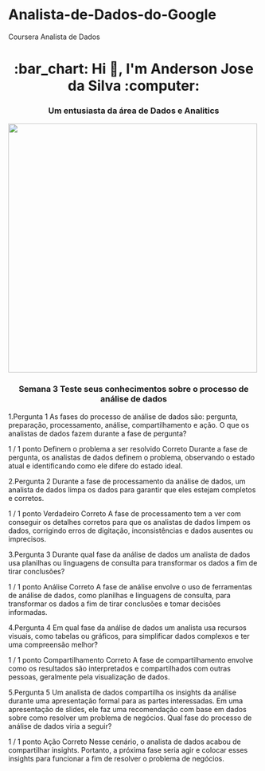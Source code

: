 # Analista-de-Dados-do-Google
Coursera Analista de Dados


<h1 align="center">:bar_chart: Hi 👋, I'm Anderson Jose da Silva :computer: </h1>
<h3 align="center">Um entusiasta da área de Dados e Analitics</h3>


<img src="https://w7.pngwing.com/pngs/147/569/png-transparent-data-analysis-data-science-systems-analysis-analytics-business-blue-text-people.png" width="500px" />




<h3 align="center">Semana 3 Teste seus conhecimentos sobre o processo de análise de dados</h3>
1.Pergunta 1
As fases do processo de análise de dados são: pergunta, preparação, processamento, análise, compartilhamento e ação. O que os analistas de dados fazem durante a fase de pergunta?

1 / 1 ponto
Definem o problema a ser resolvido
Correto
Durante a fase de pergunta, os analistas de dados definem o problema, observando o estado atual e identificando como ele difere do estado ideal.

2.Pergunta 2
Durante a fase de processamento da análise de dados, um analista de dados limpa os dados para garantir que eles estejam completos e corretos.

1 / 1 ponto
Verdadeiro
Correto
A fase de processamento tem a ver com conseguir os detalhes corretos para que os analistas de dados limpem os dados, corrigindo erros de digitação, inconsistências e dados ausentes ou imprecisos.

3.Pergunta 3
Durante qual fase da análise de dados um analista de dados usa planilhas ou linguagens de consulta para transformar os dados a fim de tirar conclusões?

1 / 1 ponto
Análise
Correto
A fase de análise envolve o uso de ferramentas de análise de dados, como planilhas e linguagens de consulta, para transformar os dados a fim de tirar conclusões e tomar decisões informadas.

4.Pergunta 4
Em qual fase da análise de dados um analista usa recursos visuais, como tabelas ou gráficos, para simplificar dados complexos e ter uma compreensão melhor?

1 / 1 ponto
Compartilhamento
Correto
A fase de compartilhamento envolve como os resultados são interpretados e compartilhados com outras pessoas, geralmente pela visualização de dados.

5.Pergunta 5
Um analista de dados compartilha os insights da análise durante uma apresentação formal para as partes interessadas. Em uma apresentação de slides, ele faz uma recomendação com base em dados sobre como resolver um problema de negócios. Qual fase do processo de análise de dados viria a seguir?

1 / 1 ponto
Ação
Correto
Nesse cenário, o analista de dados acabou de compartilhar insights. Portanto, a próxima fase seria agir e colocar esses insights para funcionar a fim de resolver o problema de negócios.
